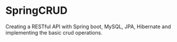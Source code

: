 # SpringCRUD
Creating a RESTful API with Spring boot, MySQL, JPA, Hibernate and implementing the basic crud operations.
